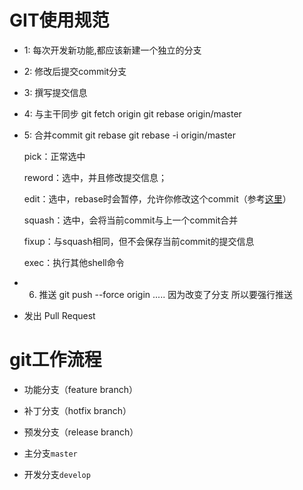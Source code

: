# GIT使用规范

* 1: 每次开发新功能,都应该新建一个独立的分支

* 2: 修改后提交commit分支

* 3: 撰写提交信息

* 4: 与主干同步
  git fetch origin
  git rebase origin/master

* 5: 合并commit
  git rebase
  git rebase -i origin/master

  pick：正常选中

  reword：选中，并且修改提交信息；

  edit：选中，rebase时会暂停，允许你修改这个commit（参考[这里](https://schacon.github.io/gitbook/4_interactive_rebasing.html)）

  squash：选中，会将当前commit与上一个commit合并

  fixup：与squash相同，但不会保存当前commit的提交信息

  exec：执行其他shell命令

* 6. 推送
     git push --force origin .....
     因为改变了分支 所以要强行推送

* 发出 Pull Request

# git工作流程

- 功能分支（feature branch）
- 补丁分支（hotfix branch）
- 预发分支（release branch）

- 主分支`master`
- 开发分支`develop`